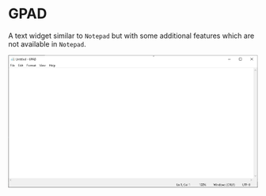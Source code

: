 # GPAD

A text widget similar to `Notepad` but with some additional features which are not available in `Notepad`.

<img src="included_files\\1.png">
